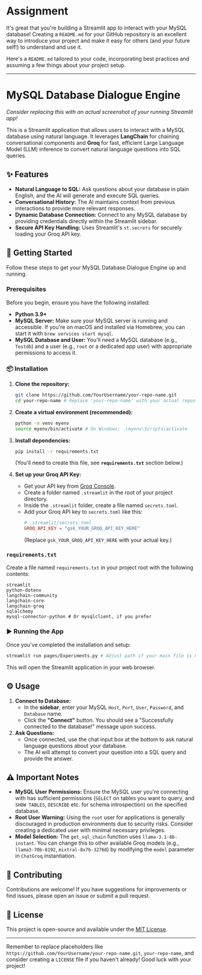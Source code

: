 # Assignment
It's great that you're building a Streamlit app to interact with your MySQL database\! Creating a `README.md` for your GitHub repository is an excellent way to introduce your project and make it easy for others (and your future self\!) to understand and use it.

Here's a `README.md` tailored to your code, incorporating best practices and assuming a few things about your project setup.

-----

# MySQL Database Dialogue Engine

*Consider replacing this with an actual screenshot of your running Streamlit app\!*

This is a Streamlit application that allows users to interact with a MySQL database using natural language. It leverages **LangChain** for chaining conversational components and **Groq** for fast, efficient Large Language Model (LLM) inference to convert natural language questions into SQL queries.

## ✨ Features

  * **Natural Language to SQL:** Ask questions about your database in plain English, and the AI will generate and execute SQL queries.
  * **Conversational History:** The AI maintains context from previous interactions to provide more relevant responses.
  * **Dynamic Database Connection:** Connect to any MySQL database by providing credentials directly within the Streamlit sidebar.
  * **Secure API Key Handling:** Uses Streamlit's `st.secrets` for securely loading your Groq API key.

## 🚀 Getting Started

Follow these steps to get your MySQL Database Dialogue Engine up and running.

### Prerequisites

Before you begin, ensure you have the following installed:

  * **Python 3.9+**
  * **MySQL Server:** Make sure your MySQL server is running and accessible. If you're on macOS and installed via Homebrew, you can start it with `brew services start mysql`.
  * **MySQL Database and User:** You'll need a MySQL database (e.g., `Testdb`) and a user (e.g., `root` or a dedicated app user) with appropriate permissions to access it.

### 📦 Installation

1.  **Clone the repository:**

    ```bash
    git clone https://github.com/YourUsername/your-repo-name.git
    cd your-repo-name # Replace 'your-repo-name' with your actual repository name
    ```

2.  **Create a virtual environment (recommended):**

    ```bash
    python -m venv myenv
    source myenv/bin/activate # On Windows: .\myenv\Scripts\activate
    ```

3.  **Install dependencies:**

    ```bash
    pip install -r requirements.txt
    ```

    (You'll need to create this file, see **`requirements.txt`** section below.)

4.  **Set up your Groq API Key:**

      * Get your API key from [Groq Console](https://console.groq.com/).
      * Create a folder named `.streamlit` in the root of your project directory.
      * Inside the `.streamlit` folder, create a file named `secrets.toml`.
      * Add your Groq API key to `secrets.toml` like this:
        ```toml
        # .streamlit/secrets.toml
        GROQ_API_KEY = "gsk_YOUR_GROQ_API_KEY_HERE"
        ```
        (Replace `gsk_YOUR_GROQ_API_KEY_HERE` with your actual key.)

### `requirements.txt`

Create a file named `requirements.txt` in your project root with the following contents:

```
streamlit
python-dotenv
langchain-community
langchain-core
langchain-groq
sqlalchemy
mysql-connector-python # Or mysqlclient, if you prefer
```

### ▶️ Running the App

Once you've completed the installation and setup:

```bash
streamlit run pages/Experiments.py # Adjust path if your main file is named differently
```

This will open the Streamlit application in your web browser.

## ⚙️ Usage

1.  **Connect to Database:**
      * In the **sidebar**, enter your MySQL `Host`, `Port`, `User`, `Password`, and `Database` name.
      * Click the **"Connect"** button. You should see a "Successfully connected to the database\!" message upon success.
2.  **Ask Questions:**
      * Once connected, use the chat input box at the bottom to ask natural language questions about your database.
      * The AI will attempt to convert your question into a SQL query and provide the answer.

## ⚠️ Important Notes

  * **MySQL User Permissions:** Ensure the MySQL user you're connecting with has sufficient permissions (`SELECT` on tables you want to query, and `SHOW TABLES`, `DESCRIBE` etc. for schema introspection) on the specified database.
  * **Root User Warning:** Using the `root` user for applications is generally discouraged in production environments due to security risks. Consider creating a dedicated user with minimal necessary privileges.
  * **Model Selection:** The `get_sql_chain` function uses `llama-3.1-8b-instant`. You can change this to other available Groq models (e.g., `llama3-70b-8192`, `mixtral-8x7b-32768`) by modifying the `model` parameter in `ChatGroq` instantiation.

## 🤝 Contributing

Contributions are welcome\! If you have suggestions for improvements or find issues, please open an issue or submit a pull request.

## 📄 License

This project is open-source and available under the [MIT License](https://www.google.com/search?q=LICENSE).

-----

Remember to replace placeholders like `https://github.com/YourUsername/your-repo-name.git`, `your-repo-name`, and consider creating a `LICENSE` file if you haven't already\! Good luck with your project\!
